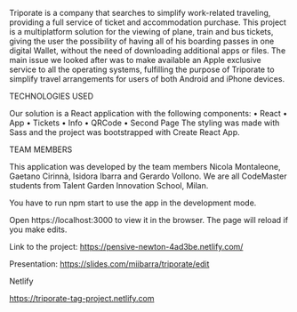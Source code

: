 


Triporate is a company that searches to simplify work-related traveling, providing a full service of ticket and accommodation purchase.
This project is a multiplatform solution for the viewing of plane, train and bus tickets, giving the user the possibility of having all of his boarding passes in one digital Wallet, without the need of downloading additional apps or files.
The main issue we looked after was to make available an Apple exclusive service to all the operating systems, fulfilling the purpose of Triporate to simplify travel arrangements for users of both Android and iPhone devices.

TECHNOLOGIES USED

Our solution is a React application with the following components:
• React
•	App
•	Tickets
•	Info
•	QRCode
•	Second Page
The styling was made with Sass and the project was bootstrapped with Create React App.

TEAM MEMBERS

This application was developed by the team members Nicola Montaleone, Gaetano Cirinnà, Isidora Ibarra and Gerardo Vollono. We are all CodeMaster students from Talent Garden Innovation School, Milan.


You have to run npm start to use the app in the development mode.


Open https://localhost:3000 to view it in the browser. The page will reload if you make edits.



Link to the project: https://pensive-newton-4ad3be.netlify.com/

Presentation: https://slides.com/miibarra/triporate/edit


Netlify

https://triporate-tag-project.netlify.com
